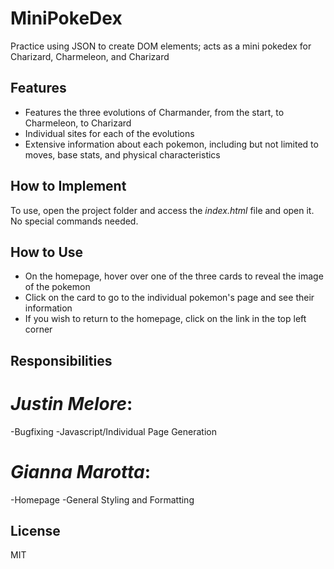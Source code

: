 # MiniPokeDex

Practice using JSON to create DOM elements; acts as a mini pokedex for Charizard, Charmeleon, and Charizard

## Features

- Features the three evolutions of Charmander, from the start, to Charmeleon, to Charizard
- Individual sites for each of the evolutions
- Extensive information about each pokemon, including but not limited to moves, base stats, and physical characteristics

## How to Implement
To use, open the project folder and access the _index.html_ file and open it. No special commands needed.

## How to Use

- On the homepage, hover over one of the three cards to reveal the image of the pokemon
- Click on the card to go to the individual pokemon's page and see their information
- If you wish to return to the homepage, click on the link in the top left corner

## Responsibilities
# _Justin Melore_:
-Bugfixing
-Javascript/Individual Page Generation
# _Gianna Marotta_:
-Homepage
-General Styling and Formatting

## License

MIT
